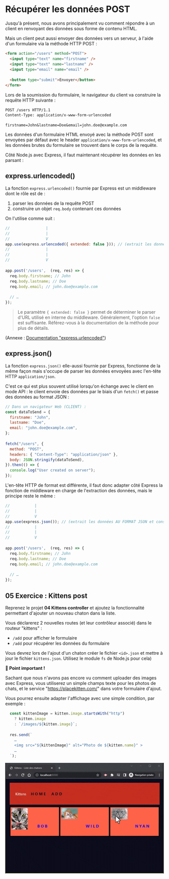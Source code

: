 # Récupérer les données POST

Jusqu'à présent, nous avons principalement vu comment répondre à un client en renvoyant des données sous forme de contenu HTML.

Mais un client peut aussi envoyer des données vers un serveur, à l'aide d'un formulaire via la méthode HTTP POST :

```html
<form action="/users" method="POST">
  <input type="text" name="firstname" />
  <input type="text" name="lastname" />
  <input type="email" name="email" />

  <button type="submit">Envoyer</button>
</form>
```

Lors de la soumission du formulaire, le navigateur du client va construire la requête HTTP suivante :

```http
POST /users HTTP/1.1
Content-Type: application/x-www-form-urlencoded

firstname=John&lastname=Doe&email=john.doe@example.com
```

Les données d'un formulaire HTML envoyé avec la méthode POST sont envoyées par défaut avec le header `application/x-www-form-urlencoded`, et les données brutes du formulaire se trouvent dans le corps de la requête.

Côté Node.js avec Express, il faut maintenant récupérer les données en les parsant :

## express.urlencoded()

La fonction `express.urlencoded()` fournie par Express est un middleware dont le rôle est de :
1. parser les données de la requête POST
2. construire un objet `req.body` contenant ces données

On l'utilise comme suit :

```js
//                |
//                |
//                V
app.use(express.urlencoded({ extended: false })); // (extrait les données et construit `req.body`)
//                |
//                |
//                V

app.post('/users',  (req, res) => {
  req.body.firstname; // John
  req.body.lastname; // Doe
  req.body.email; // john.doe@example.com

  // …
});
```

> Le paramètre `{ extended: false }` permet de déterminer le parser d'URL utilisé en interne du middleware. Généralement, l'option `false` est suffisante. Référez-vous à la documentation de la méthode pour plus de détails.

(Annexe : [Documentation "express.urlencoded"](https://expressjs.com/en/4x/api.html#express.urlencoded))

## express.json()

La fonction `express.json()` elle-aussi fournie par Express, fonctionne de la même façon mais s'occupe de parser les données envoyées avec l'en-tête HTTP `application/json`.

C'est ce qui est plus souvent utilisé lorsqu'on échange avec le client en mode API : le client envoie des données par le biais d'un `fetch()` et passe des données au format JSON :

```js
// Dans un navigateur Web (CLIENT) :
const dataToSend = {
  firstname: "John",
  lastname: "Doe",
  email: "john.doe@example.com",
};

fetch("/users", {
  method: "POST",
  headers: { "Content-Type": "application/json" },
  body: JSON.stringify(dataToSend),
}).then(() => {
  console.log("User created on server");
});
```

L'en-tête HTTP de format est différente, il faut donc adapter côté Express la fonction de middleware en charge de l'extraction des données, mais le principe reste le même :

```js
//           |
//           |
//           V
app.use(express.json()); // (extrait les données AU FORMAT JSON et construit `req.body`)
//           |
//           |
//           V

app.post('/users',  (req, res) => {
  req.body.firstname; // John
  req.body.lastname; // Doe
  req.body.email; // john.doe@example.com

  // …
});
```

## 05 Exercice : Kittens post

Reprenez le projet **04 Kittens controller** et ajoutez la fonctionnalité permettant d'ajouter un nouveau chaton dans la liste.

Vous déclarerez 2 nouvelles routes (et leur contrôleur associé) dans le routeur "kittens" :

- `/add` pour afficher le formulaire
- `/add` pour récupérer les données du formulaire

Vous devrez lors de l'ajout d'un chaton créer le fichier `<id>.json` et mettre à jour le fichier `kittens.json`. Utilisez le module `fs` de Node.js pour cela)

**📢 Point important !**

Sachant que nous n'avons pas encore vu comment uploader des images avec Express, vous utiliserez un simple champs texte pour les photos de chats, et le service "https://placekitten.com/" dans votre formulaire d'ajout.

Vous pourrez ensuite adapter l'affichage avec une simple condition, par exemple :

```js
  const kittenImage = kitten.image.startsWith("http")
    ? kitten.image
    : `/images/${kitten.image}`;
    
  res.send(`
    …
    <img src="${kittenImage}" alt="Photo de ${kitten.name}" >
    …
  `);
```

![](./images/05_kittens_post.gif)